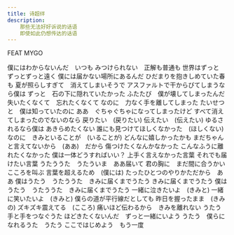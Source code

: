```yaml
---
title: 诗超绊
description: 
    那些无法好好诉说的话语
    即使如此仍想传达的话语
---
```

FEAT MYGO

僕にはわからないんだ　いつも
みつけられない　正解も普通も
世界はずっと　ずっとずっと遠く
僕には届かない場所にあるんだ
ひだまりを抱きしめていた春も
夏が照らしすぎて　消えてしまいそうで
アスファルトで干からびてしまうなら僕は
ずっと　石の下に隠れていたかった
ふたたび　僕が壊してしまったんだ
失いたくなくて　忘れたくなくて
なのに　力なく手を離してしまった
たいせつと　僕は知っていたのに
ああ　ぐちゃぐちゃになってしまったけど
すべて消えてしまったのでないのなら
戻りたい　(戻りたい)
伝えたい　(伝えたい)
ゆるされるなら僕は
あきらめたくない
誰にも見つけてほしくなかった　(ほしくない)
なのに　きみといることが　(いることが)
どんなに嬉しかったかも
まだちゃんと言えてないから　(ああ)　だから
傷つけたくなんかなかった
こんなふうに離れたくなかった
僕は一体どうすればいい？
上手く言えなかった言葉
それでも届けたい言葉
うたううた　うたういま　ああ届いて
君の胸に　まだ間に合うかい
こころを叫ぶ
言葉を超えるため　(僕には)
たったひとつのやりかただから　ああ
僕はうたう　うたううた　きみに届くまでうたう
きみに届くまでうたう
僕はうたう　うたううた　きみに届くまでうたう
一緒に泣きたいよ　(きみと)
一緒に笑いたいよ　(きみと)
僕らの道が平行線だとしても
昨日を握ったまま　(きみの)
ズキズキ震えてる　(こころ)
痛いほど伝わるから　きみを離れない
うたう　手と手をつなぐうた
ほどきたくないんだ　ずっと一緒にいよう
うたう　僕らになれるうた　うたう
ここではじめよう　もう一度
